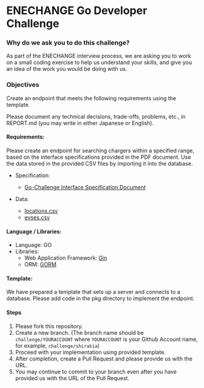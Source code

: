 ENECHANGE Go Developer Challenge
====

### Why do we ask you to do this challenge?

As part of the ENECHANGE interview process, we are asking you to work on a small coding exercise to help us understand your skills, and give you an idea of the work you would be doing with us.

### Objectives

Create an endpoint that meets the following requirements using the template.

Please document any technical decisions, trade-offs, problems, etc., in REPORT.md (you may write in either Japanese or English).

#### Requirements:
Please create an endpoint for searching chargers within a specified range, based on the interface specifications provided in the PDF document.
Use the data stored in the provided CSV files by importing it into the database.

-  Specification:
   - [Go-Challenge Interface Specification Document](./Go-Challenge%20Interface%20Specification%20Document.pdf)

-  Data:
    - [locations.csv](./resources/locations.csv)
    - [evses.csv](./resources/evses.csv)

#### Language / Libraries:
- Language: GO
- Libraries:
  - Web Application Framework: [Gin](https://gin-gonic.com/)
  - ORM: [GORM](https://gorm.io/)

#### Template:
We have prepared a template that sets up a server and connects to a database.
Please add code in the pkg directory to implement the endpoint.

#### Steps
1. Please fork this repository.
2. Create a new branch. (The branch name should be `challenge/YOURACCOUNT` where `YOURACCOUNT` is your Github Account name, for example, `challenge/shirakia`)
3. Proceed with your implementation using provided template.
4. After completion, create a Pull Request and please provide us with the URL.
5. You may continue to commit to your branch even after you have provided us with the URL of the Pull Request.